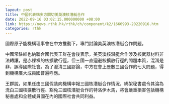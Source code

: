 ```yaml
---
layout: post
title: 中國代表稱多方關切美英澳核潛艇合作
date: 2022-09-16 03:02:15.000000000 +08:00
link: https://news.rthk.hk/rthk/ch/component/k2/1666993-20220916.htm
categories: rthk
---
```


國際原子能機構理事會在中方推動下，專門討論美英澳核潛艇合作問題。

中國常駐維也納聯合國代表王群在會後表示，美英澳核潛艇合作涉及核武器材料非法轉讓，是赤裸裸的核擴散行徑，但三國一直迴避核擴散行徑的問題本質，混淆是非，誤導國際社會。為了澄清三國謬論，中方在會上歷數三國合作的七大問題，得到機構廣大成員國普遍呼應。

王群說，如果任由三國假裝向機構申報三國核潛艇合作情況，綁架秘書處令其淪為洗白三國核擴散行徑、豁免三國核潛艇合作的特洛伊木馬，將會嚴重損害包括機構秘書處和全體成員國在內的國際社會共同利益。

